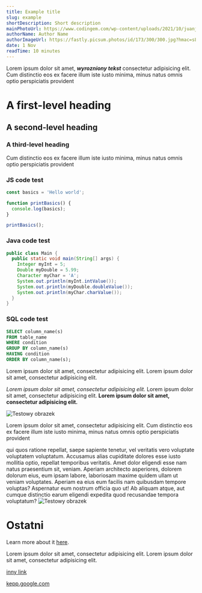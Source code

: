 ```yaml
---
title: Example title
slug: example
shortDescription: Short description
mainPhotoUrl: https://www.codingem.com/wp-content/uploads/2021/10/juanjo-jaramillo-mZnx9429i94-unsplash-1024x683.jpg
authorName: Author Name
authorImageUrl: https://fastly.picsum.photos/id/173/300/300.jpg?hmac=sLKRQqyhqQXIpv5NR6LBNdazxQow4wMJwl570A5uwO0
date: 1 Nov
readTime: 10 minutes
---
```


Lorem ipsum dolor sit amet, ***wyrozniony tekst*** consectetur adipisicing elit.
Cum distinctio eos ex facere illum iste iusto minima, minus natus omnis optio perspiciatis provident

# A first-level heading

## A second-level heading

### A third-level heading

Cum distinctio eos ex facere illum iste iusto minima, minus natus omnis optio perspiciatis provident

### JS code test

```js
const basics = 'Hello world';

function printBasics() {
  console.log(basics);
}

printBasics();
```

### Java code test

```java
public class Main { 
  public static void main(String[] args) { 
    Integer myInt = 5; 
    Double myDouble = 5.99; 
    Character myChar = 'A'; 
    System.out.println(myInt.intValue());
    System.out.println(myDouble.doubleValue());
    System.out.println(myChar.charValue());
  }
}
```

### SQL code test

```sql
SELECT column_name(s)
FROM table_name
WHERE condition
GROUP BY column_name(s)
HAVING condition
ORDER BY column_name(s);
```

Lorem ipsum dolor sit amet, consectetur adipisicing elit.
Lorem ipsum dolor sit amet, consectetur adipisicing elit.

_Lorem ipsum dolor sit amet, consectetur adipisicing elit._
Lorem ipsum dolor sit amet, consectetur adipisicing elit.
**Lorem ipsum dolor sit amet, consectetur adipisicing elit.**

![Testowy obrazek](https://fastly.picsum.photos/id/566/1200/800.jpg?hmac=lR5Yh4TjMnSmOttBPEId970QmHdh2HJjOvAMEHRHZPA "example title")

Lorem ipsum dolor sit amet, consectetur adipisicing elit.
Cum distinctio eos ex facere illum iste iusto minima, minus natus omnis optio perspiciatis provident

qui quos ratione repellat, saepe sapiente tenetur, vel veritatis vero voluptate voluptatem voluptatum. Accusamus alias
cupiditate dolores esse iusto mollitia optio, repellat temporibus veritatis. Amet dolor eligendi esse nam natus
praesentium sit, veniam. Aperiam architecto asperiores, dolorem dolorum eius, eum ipsam labore, laboriosam maxime quidem
ullam ut veniam voluptates. Aperiam ea eius eum facilis nam quibusdam tempore voluptas? Aspernatur eum nostrum officia
quo ut! Ab aliquam atque, aut cumque distinctio earum eligendi expedita quod recusandae tempora voluptatum?
![Testowy obrazek](https://fastly.picsum.photos/id/806/1200/1100.jpg?hmac=eYNvwSbFifBAZC2ru-p6McAkDMPRVE1Lt1ipcT-HL-o "example title")

# Ostatni

Learn more about it [here](https://academind.com).

Lorem ipsum dolor sit amet, consectetur adipisicing elit. Lorem ipsum dolor sit amet, consectetur adipisicing elit.

[inny link](https://codino.pl)

[kepp.google.com](https://keep.google.com/)
